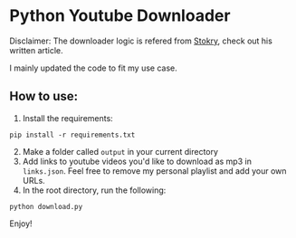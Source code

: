 # Python Youtube Downloader

Disclaimer: The downloader logic is refered from [Stokry](https://dev.to/stokry/download-youtube-video-to-mp3-with-python-26p), check out his written article.

I mainly updated the code to fit my use case.

## How to use:

1. Install the requirements:

```
pip install -r requirements.txt
```

2. Make a folder called `output` in your current directory
3. Add links to youtube videos you'd like to download as mp3 in `links.json`. Feel free to remove my personal playlist and add your own URLs.
4. In the root directory, run the following:

```
python download.py
```

Enjoy!
